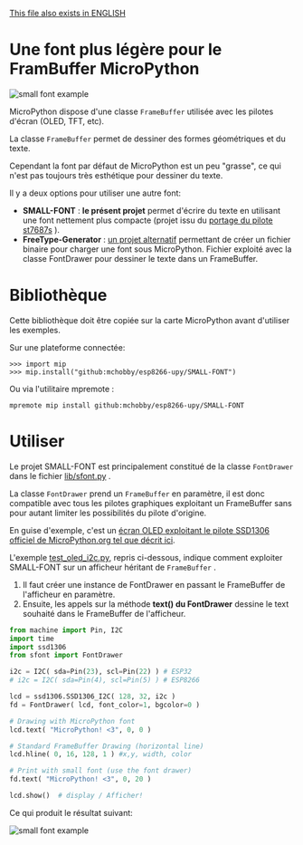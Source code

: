 [This file also exists in ENGLISH](readme_ENG.md)

# Une font plus légère pour le FramBuffer MicroPython

![small font example](docs/_static/small-font.jpg)

MicroPython dispose d'une classe `FrameBuffer` utilisée avec les pilotes d'écran (OLED, TFT, etc).

La classe `FrameBuffer` permet de dessiner des formes géométriques et du texte.

Cependant la font par défaut de MicroPython est un peu "grasse", ce qui n'est pas toujours très esthétique pour dessiner du texte.

Il y a deux options pour utiliser une autre font:
* __SMALL-FONT__ : __le présent projet__ permet d'écrire du texte en utilisant une font nettement plus compacte (projet issu du [portage du pilote st7687s](https://github.com/mchobby/esp8266-upy/tree/master/st7687s) ).
* __FreeType-Generator__ : [un projet alternatif](https://github.com/mchobby/freetype-generator) permettant de créer un fichier binaire pour charger une font sous MicroPython. Fichier exploité avec la classe FontDrawer pour dessiner le texte dans un FrameBuffer.

# Bibliothèque

Cette bibliothèque doit être copiée sur la carte MicroPython avant d'utiliser les exemples.

Sur une plateforme connectée:

```
>>> import mip
>>> mip.install("github:mchobby/esp8266-upy/SMALL-FONT")
```

Ou via l'utilitaire mpremote :

```
mpremote mip install github:mchobby/esp8266-upy/SMALL-FONT
```

# Utiliser

Le projet SMALL-FONT est principalement constitué de la classe `FontDrawer` dans le fichier [lib/sfont.py](lib/sfont.py) .

La classe `FontDrawer` prend un `FrameBuffer` en paramètre, il est donc compatible avec tous les pilotes graphiques exploitant un FrameBuffer sans pour autant limiter les possibilités du pilote d'origine.

En guise d'exemple, c'est un [écran OLED exploitant le pilote SSD1306 officiel de MicroPython.org tel que décrit ici](https://github.com/mchobby/esp8266-upy/tree/master/oled-ssd1306).

L'exemple [test_oled_i2c.py](examples/test_oled_i2c.py), repris ci-dessous, indique comment exploiter SMALL-FONT sur un afficheur héritant de `FrameBuffer` .

1. Il faut créer une instance de FontDrawer en passant le FrameBuffer de l'afficheur en paramètre.
2. Ensuite, les appels sur la méthode __text() du FontDrawer__ dessine le text souhaité dans le FrameBuffer de l'afficheur.  

``` python
from machine import Pin, I2C
import time
import ssd1306
from sfont import FontDrawer

i2c = I2C( sda=Pin(23), scl=Pin(22) ) # ESP32
# i2c = I2C( sda=Pin(4), scl=Pin(5) ) # ESP8266

lcd = ssd1306.SSD1306_I2C( 128, 32, i2c )
fd = FontDrawer( lcd, font_color=1, bgcolor=0 )

# Drawing with MicroPython font
lcd.text( "MicroPython! <3", 0, 0 )

# Standard FrameBuffer Drawing (horizontal line)
lcd.hline( 0, 16, 128, 1 ) #x,y, width, color

# Print with small font (use the font drawer)
fd.text( "MicroPython! <3", 0, 20 )

lcd.show()  # display / Afficher!
```
Ce qui produit le résultat suivant:

![small font example](docs/_static/small-font.jpg)
